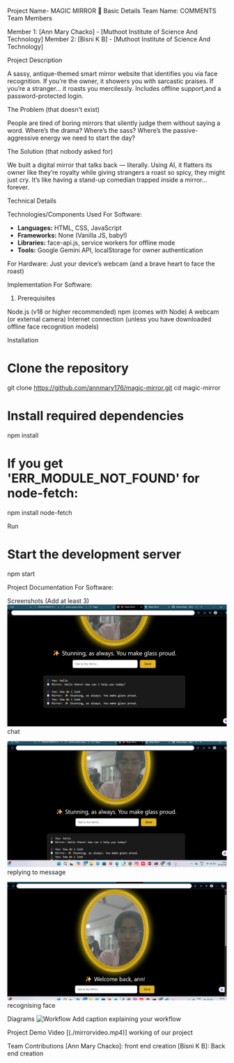 Project Name- MAGIC MIRROR 🎯
Basic Details
Team Name: COMMENTS
Team Members

Member 1: [Ann Mary Chacko] - [Muthoot Institute of Science And Technology]
Member 2: [Bisni K B] - [Muthoot Institute of Science And Technology]

Project Description

A sassy, antique-themed smart mirror website that identifies you via face recognition. If you’re the owner, it showers you with sarcastic praises. If you’re a stranger… it roasts you mercilessly. Includes offline support,and a password-protected login.

The Problem (that doesn't exist)

People are tired of boring mirrors that silently judge them without saying a word. Where’s the drama? Where’s the sass? Where’s the passive-aggressive energy we need to start the day?

The Solution (that nobody asked for)

We built a digital mirror that talks back — literally. Using AI, it flatters its owner like they’re royalty while giving strangers a roast so spicy, they might just cry. It’s like having a stand-up comedian trapped inside a mirror… forever.


Technical Details

Technologies/Components Used
For Software:

- **Languages:** HTML, CSS, JavaScript
- **Frameworks:** None (Vanilla JS, baby!)
- **Libraries:** face-api.js, service workers for offline mode
- **Tools:** Google Gemini API, localStorage for owner authentication


For Hardware:
Just your device’s webcam (and a brave heart to face the roast)

Implementation
For Software:

1. Prerequisites

Node.js (v18 or higher recommended)
npm (comes with Node)
A webcam (or external camera)
Internet connection (unless you have downloaded offline face recognition models)

Installation

# Clone the repository
git clone https://github.com/annmary176/magic-mirror.git
cd magic-mirror

# Install required dependencies
npm install

# If you get 'ERR_MODULE_NOT_FOUND' for node-fetch:
npm install node-fetch

Run
# Start the development server
npm start



Project Documentation
For Software:

Screenshots (Add at least 3)
![Screenshot1](./image1.png) chat

![Screenshot2](./image2.png) replying to message

![Screenshot3](./image3.png)recognising face

Diagrams
![Workflow](./magic_mirror_workflow) Add caption explaining your workflow



Project Demo
Video
[(./mirrorvideo.mp4)] working of our project



Team Contributions
[Ann Mary Chacko]: front end creation
[Bisni K B]: Back end creation

